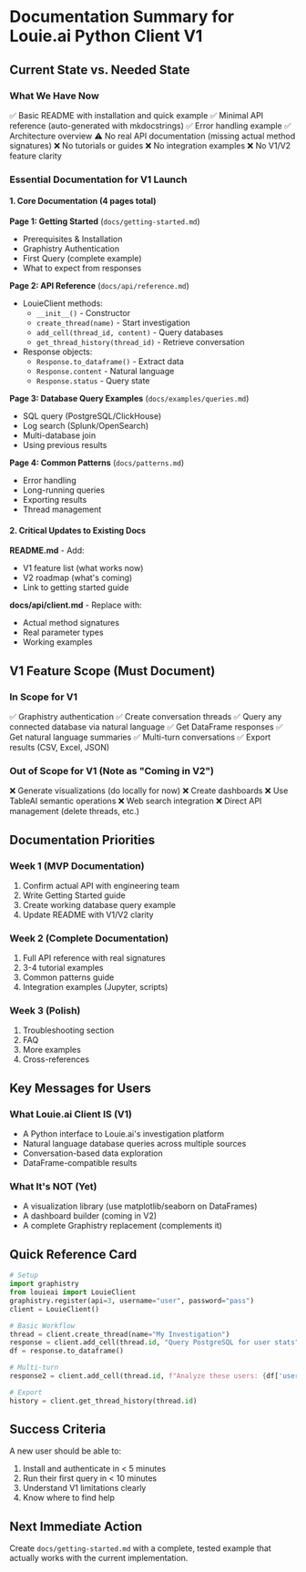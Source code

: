 # Documentation Summary for Louie.ai Python Client V1

## Current State vs. Needed State

### What We Have Now
✅ Basic README with installation and quick example
✅ Minimal API reference (auto-generated with mkdocstrings)
✅ Error handling example
✅ Architecture overview
⚠️  No real API documentation (missing actual method signatures)
❌ No tutorials or guides
❌ No integration examples
❌ No V1/V2 feature clarity

### Essential Documentation for V1 Launch

#### 1. Core Documentation (4 pages total)

**Page 1: Getting Started** (`docs/getting-started.md`)
- Prerequisites & Installation
- Graphistry Authentication
- First Query (complete example)
- What to expect from responses

**Page 2: API Reference** (`docs/api/reference.md`)
- LouieClient methods:
  - `__init__()` - Constructor
  - `create_thread(name)` - Start investigation
  - `add_cell(thread_id, content)` - Query databases
  - `get_thread_history(thread_id)` - Retrieve conversation
- Response objects:
  - `Response.to_dataframe()` - Extract data
  - `Response.content` - Natural language
  - `Response.status` - Query state

**Page 3: Database Query Examples** (`docs/examples/queries.md`)
- SQL query (PostgreSQL/ClickHouse)
- Log search (Splunk/OpenSearch)
- Multi-database join
- Using previous results

**Page 4: Common Patterns** (`docs/patterns.md`)
- Error handling
- Long-running queries
- Exporting results
- Thread management

#### 2. Critical Updates to Existing Docs

**README.md** - Add:
- V1 feature list (what works now)
- V2 roadmap (what's coming)
- Link to getting started guide

**docs/api/client.md** - Replace with:
- Actual method signatures
- Real parameter types
- Working examples

## V1 Feature Scope (Must Document)

### In Scope for V1
✅ Graphistry authentication
✅ Create conversation threads
✅ Query any connected database via natural language
✅ Get DataFrame responses
✅ Get natural language summaries
✅ Multi-turn conversations
✅ Export results (CSV, Excel, JSON)

### Out of Scope for V1 (Note as "Coming in V2")
❌ Generate visualizations (do locally for now)
❌ Create dashboards
❌ Use TableAI semantic operations
❌ Web search integration
❌ Direct API management (delete threads, etc.)

## Documentation Priorities

### Week 1 (MVP Documentation)
1. Confirm actual API with engineering team
2. Write Getting Started guide
3. Create working database query example
4. Update README with V1/V2 clarity

### Week 2 (Complete Documentation)
1. Full API reference with real signatures
2. 3-4 tutorial examples
3. Common patterns guide
4. Integration examples (Jupyter, scripts)

### Week 3 (Polish)
1. Troubleshooting section
2. FAQ
3. More examples
4. Cross-references

## Key Messages for Users

### What Louie.ai Client IS (V1)
- A Python interface to Louie.ai's investigation platform
- Natural language database queries across multiple sources
- Conversation-based data exploration
- DataFrame-compatible results

### What It's NOT (Yet)
- A visualization library (use matplotlib/seaborn on DataFrames)
- A dashboard builder (coming in V2)
- A complete Graphistry replacement (complements it)

## Quick Reference Card

```python
# Setup
import graphistry
from louieai import LouieClient
graphistry.register(api=3, username="user", password="pass")
client = LouieClient()

# Basic Workflow
thread = client.create_thread(name="My Investigation")
response = client.add_cell(thread.id, "Query PostgreSQL for user stats")
df = response.to_dataframe()

# Multi-turn
response2 = client.add_cell(thread.id, f"Analyze these users: {df['user_id'].tolist()}")

# Export
history = client.get_thread_history(thread.id)
```

## Success Criteria

A new user should be able to:
1. Install and authenticate in < 5 minutes
2. Run their first query in < 10 minutes  
3. Understand V1 limitations clearly
4. Know where to find help

## Next Immediate Action

Create `docs/getting-started.md` with a complete, tested example that actually works with the current implementation.